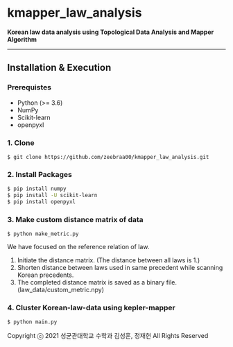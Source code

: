 # kmapper_law_analysis
**Korean law data analysis using Topological Data Analysis and Mapper Algorithm**

---

## Installation & Execution

### Prerequistes
- Python (>= 3.6)
- NumPy
- Scikit-learn
- openpyxl

### 1. Clone

```shell
$ git clone https://github.com/zeebraa00/kmapper_law_analysis.git
```

### 2. Install Packages

```bash
$ pip install numpy
$ pip install -U scikit-learn
$ pip install openpyxl
```

### 3. Make custom distance matrix of data

```shell
$ python make_metric.py
```
We have focused on the reference relation of law.
1. Initiate the distance matrix. (The distance between all laws is 1.)
2. Shorten distance between laws used in same precedent while scanning Korean precedents.
3. The completed distance matrix is saved as a binary file. (law_data/custom_metric.npy)

### 4. Cluster Korean-law-data using kepler-mapper
```shell
$ python main.py
```

Copyright ⓒ 2021 성균관대학교 수학과 김성훈, 정재헌 All Rights Reserved

